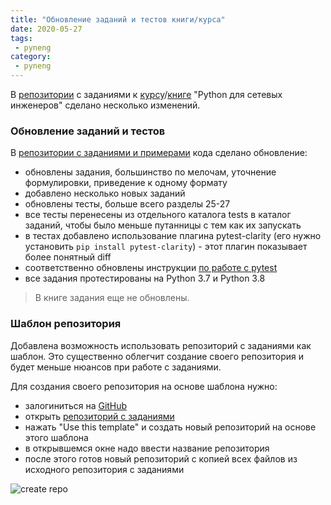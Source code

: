 ```yaml
---
title: "Обновление заданий и тестов книги/курса"
date: 2020-05-27
tags:
 - pyneng
category:
 - pyneng
---
```


В [репозитории](https://github.com/natenka/pyneng-examples-exercises) с заданиями к [курсу](https://www.youtube.com/playlist?list=PLah0HUih_ZRnJFNdZsWr2pNWgYETauGXo)/[книге](https://pyneng.readthedocs.io/) "Python для сетевых инженеров" сделано несколько изменений.

### Обновление заданий и тестов

В [репозитории с заданиями и примерами](https://github.com/natenka/pyneng-examples-exercises) кода сделано обновление:

* обновлены задания, большинство по мелочам, уточнение формулировки, приведение к одному формату
* добавлено несколько новых заданий
* обновлены тесты, больше всего разделы 25-27
* все тесты перенесены из отдельного каталога tests в каталог заданий, чтобы было меньше путанницы с тем как их запускать
* в тестах добавлено использование плагина pytest-clarity (его нужно установить `pip install pytest-clarity`) - этот плагин показывает более понятный diff
* соответственно обновлены инструкции [по работе с pytest](https://pyneng.readthedocs.io/ru/latest/book/additional_info/pytest.html)
* все задания протестированы на Python 3.7 и Python 3.8

> В книге задания еще не обновлены.

### Шаблон репозитория

Добавлена возможность использовать репозиторий с заданиями как шаблон.
Это существенно облегчит создание своего репозитория и будет меньше нюансов при работе с заданиями.

Для создания своего репозитория на основе шаблона нужно:

-  залогиниться на [GitHub](https://github.com/)
-  открыть [репозиторий с заданиями](https://github.com/natenka/pyneng-examples-exercises)
-  нажать "Use this template" и создать новый репозиторий на основе этого шаблона
-  в открывшемся окне надо ввести название репозитория
-  после этого готов новый репозиторий с копией всех файлов из исходного репозитория с заданиями

![create repo](https://raw.githubusercontent.com/natenka/PyNEng/master/images/git/github_use_template.png)

